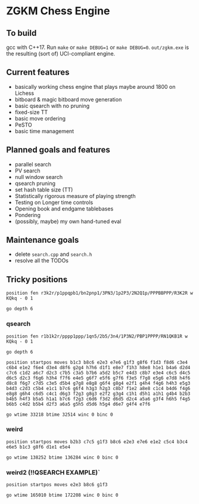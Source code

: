 # ZGKM Chess Engine

## To build
gcc with C++17. Run `make` or `make DEBUG=1` or `make DEBUG=0`. `out/zgkm.exe` is the resulting
(sort of) UCI-compliant engine.

## Current features
* basically working chess engine that plays maybe around 1800 on Lichess
* bitboard & magic bitboard move generation
* basic qsearch with no pruning
* fixed-size TT
* basic move ordering
* PeSTO
* basic time management

## Planned goals and features
* parallel search
* PV search
* null window search
* qsearch pruning
* set hash table size (TT)
* Statistically rigorous measure of playing strength
* Testing on Longer time controls
* Opening book and endgame tablebases
* Pondering
* (possibly, maybe) my own hand-tuned eval

## Maintenance goals
* delete `search.cpp` and `search.h`
* resolve all the TODOs

## Tricky positions
`position fen r3k2r/p1ppqpb1/bn2pnp1/3PN3/1p2P3/2N2Q1p/PPPBBPPP/R3K2R w KQkq - 0 1`

`go depth 6`

### qsearch
`position fen r1b1k2r/pppp1ppp/1qn5/2b5/3n4/1P3N2/PBP1PPPP/RN1QKB1R w KQkq - 0 1`

`go depth 6`

`position startpos moves b1c3 b8c6 e2e3 e7e6 g1f3 g8f6 f1d3 f8d6 c3e4 c6b4 e1e2 f6e4 d3e4 d8f6 g2g4 h7h6 d1f1 e8e7 f1h3 h8e8 h1e1 b4a6 d2d4 c7c6 c1d2 a6c7 d2c3 c7b5 c3a5 b7b6 a5d2 b5c7 e4d3 c8b7 e3e4 c6c5 d4c5 d6c5 d2c3 f6g6 h3h4 f7f6 e4e5 g6f7 e5f6 g7f6 f3e5 f7g8 e5g6 e7d8 h4f6 d8c8 f6g7 c7d5 c3e5 d5b4 g7g8 e8g8 g6f4 g8g4 e2f1 g4h4 f4g6 h4h3 e5g3 b4d3 c2d3 c5b4 e1c1 b7c6 g6f4 h3g3 h2g3 c8b7 f1e2 a8e8 c1c4 b4d6 f4g6 e8g8 g6h4 c6d5 c4c1 d6g3 f2g3 g8g3 e2f2 g3g4 c1h1 d5h1 a1h1 g4b4 b2b3 b4b5 h4f3 b5a5 h1a1 b7c6 f2g3 c6d6 f3d2 d6d5 d2c4 a5a6 g3f4 h6h5 f4g5 b6b5 c4d2 b5b4 d2f3 a6a5 g5h5 d5d6 h5g4 d6e7 g4f4 e7f6`

`go wtime 33218 btime 32514 winc 0 binc 0`

### weird
`position startpos moves b2b3 c7c5 g1f3 b8c6 e2e3 e7e6 e1e2 c5c4 b3c4 e6e5 b1c3 g8f6 d1e1 e5e4`

`go wtime 138252 btime 136284 winc 0 binc 0`

### weird2 (!!QSEARCH EXAMPLE)`
`position startpos moves e2e3 b8c6 g1f3`

`go wtime 165010 btime 172208 winc 0 binc 0`
